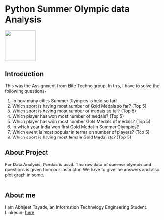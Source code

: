 # Python Summer Olympic data Analysis

<img height="100px" src="https://elitetechnogroup.spayee.com/logo.png">

## Introduction

This was the Assignment from Elite Techno group. In this, I have to solve the following questions-

1. In how many cities Summer Olympics is held so far?
2. Which sport is having most number of Gold Medals so far? (Top 5)
3. Which sport is having most number of medals so far? (Top 5)
4. Which player has won most number of medals? (Top 5)
5. Which player has won most number Gold Medals of medals? (Top 5)
6. In which year India won first Gold Medal in Summer Olympics?
7. Which event is most popular in terms on number of players? (Top 5)
8. Which sport is having most female Gold Medalists? (Top 5)

## About Project

For Data Analysis, Pandas is used. The raw data of summer olympic and questions is given from our instructor. We have to give the answers and also plot graph in some.
<br><br>

## About me

I am Abhijeet Tayade, an Information Technology Engineering Student.<br>
Linkedin- <a href="www.linkedin.com/in/abhijeetayade">here</a>
